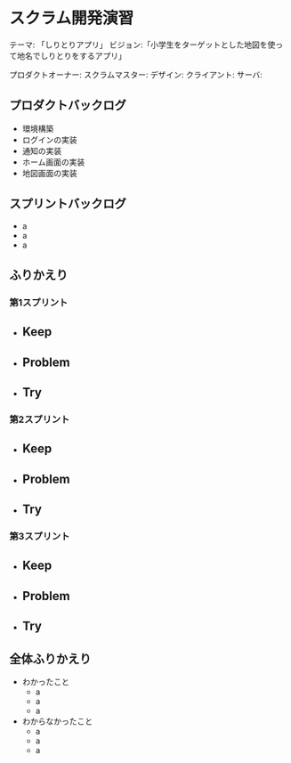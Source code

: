 # スクラム開発演習


テーマ: 「しりとりアプリ」
ビジョン:「小学生をターゲットとした地図を使って地名でしりとりをするアプリ」

プロダクトオーナー: 
スクラムマスター:
デザイン: 
クライアント: 
サーバ: 

## プロダクトバックログ

- 環境構築
- ログインの実装
- 通知の実装
- ホーム画面の実装
- 地図画面の実装


## スプリントバックログ

- a
- a
- a


## ふりかえり

### 第1スプリント

- Keep
    - 
- Problem
    - 
- Try
    - 

### 第2スプリント

- Keep
    - 
- Problem
    - 
- Try
    - 

### 第3スプリント

- Keep
    - 
- Problem
    - 
- Try
    - 

## 全体ふりかえり

- わかったこと
    - a
    - a
    - a
- わからなかったこと
    - a
    - a
    - a
